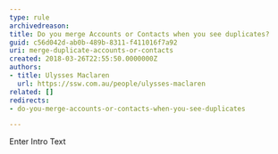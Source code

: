 ```yaml
---
type: rule
archivedreason: 
title: Do you merge Accounts or Contacts when you see duplicates?
guid: c56d042d-ab0b-489b-8311-f411016f7a92
uri: merge-duplicate-accounts-or-contacts
created: 2018-03-26T22:55:50.0000000Z
authors:
- title: Ulysses Maclaren
  url: https://ssw.com.au/people/ulysses-maclaren
related: []
redirects:
- do-you-merge-accounts-or-contacts-when-you-see-duplicates

---
```



Enter Intro Text
<br><excerpt class='endintro'></excerpt><br>



